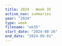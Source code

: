 ```yaml
---
title: 2024 - Week 35
active_nav: summaries
year: "2024"
type: week
filename: "wk35"
start_date: "2024-08-26"
end_date: "2024-09-01"
---
```

